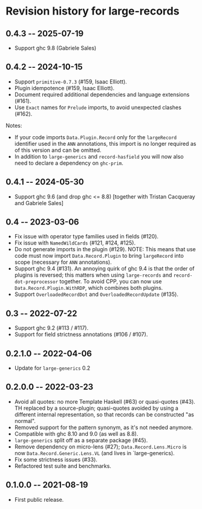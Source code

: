 # Revision history for large-records

## 0.4.3 -- 2025-07-19

* Support ghc 9.8 (Gabriele Sales)

## 0.4.2 -- 2024-10-15

* Support `primitive-0.7.3` (#159, Isaac Elliott).
* Plugin idempotence (#159, Isaac Elliott).
* Document required additional dependencies and language extensions (#161).
* Use `Exact` names for `Prelude` imports, to avoid unexpected clashes (#162).

Notes:

* If your code imports `Data.Plugin.Record` only for the `largeRecord`
  identifier used in the `ANN` annotations, this import is no longer required as
  of this version and can be omitted.
* In addition to `large-generics` and `record-hasfield` you will now also need
  to declare a dependency on `ghc-prim`.

## 0.4.1 -- 2024-05-30

* Support ghc 9.6 (and drop ghc <= 8.8)
  [together with Tristan Cacqueray and Gabriele Sales]

## 0.4 -- 2023-03-06

* Fix issue with operator type families used in fields (#120).
* Fix issue with `NamedWildCards` (#121, #124, #125).
* Do not generate imports in the plugin (#129).
  NOTE: This means that use code must now import `Data.Record.Plugin` to bring
  `largeRecord` into scope (necessary for `ANN` annotations).
* Support ghc 9.4 (#131).
  An annoying quirk of ghc 9.4 is that the order of plugins is reversed; this
  matters when using `large-records` and `record-dot-preprocessor` together.
  To avoid CPP, you can now use `Data.Record.Plugin.WithRDP`, which combines
  both plugins.
* Support `OverloadedRecordDot` and `OverloadedRecordUpdate` (#135).

## 0.3 -- 2022-07-22

* Support ghc 9.2 (#113 / #117).
* Support for field strictness annotations (#106 / #107).

## 0.2.1.0 -- 2022-04-06

* Update for `large-generics` 0.2

## 0.2.0.0 -- 2022-03-23

* Avoid all quotes: no more Template Haskell (#63) or quasi-quotes (#43).
  TH replaced by a source-plugin; quasi-quotes avoided by using a different
  internal representation, so that records can be constructed "as normal".
* Removed support for the pattern synonym, as it's not needed anymore.
* Compatible with ghc 8.10 and 9.0 (as well as 8.8).
* `large-generics` split off as a separate package (#45).
* Remove dependency on micro-lens (#27);
  `Data.Record.Lens.Micro` is now `Data.Record.Generic.Lens.VL`
  (and lives in `large-generics).
* Fix some strictness issues (#33).
* Refactored test suite and benchmarks.

## 0.1.0.0 -- 2021-08-19

* First public release.
